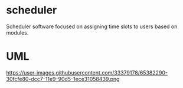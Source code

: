 # scheduler
Scheduler software focused on assigning time slots to users based on modules.

# UML
https://user-images.githubusercontent.com/33379178/65382290-30fcfe80-dcc7-11e9-90d5-1ece31058439.png

